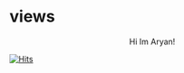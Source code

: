 # views
<p align=center>Hi Im Aryan!</p>

[![Hits](https://hits.seeyoufarm.com/api/count/incr/badge.svg?url=https%3A%2F%2Fgithub.com%2Farubittu&count_bg=%231F2819&title_bg=%23722DC3&icon=googlekeep.svg&icon_color=%23BFB1B1&title=veiws&edge_flat=false)](https://hits.seeyoufarm.com)
 
